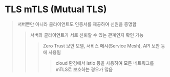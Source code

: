 # TLS mTLS (Mutual TLS)

> 서버뿐만 아니라 클라이언트도 인증서를 제공하여 신원을 증명함
>
> > 서버와 클라이언트가 서로 신뢰할 수 있는 관계인지 확인 가능
> >
> > > Zero Trust 보안 모델, 서비스 메시(Service Mesh), API 보안 등에 사용됨
> > >
> > > > cloud 환경에서 istio 등을 사용하여 모든 네트워크를 mTLS로 보호하는 경우가 많음
